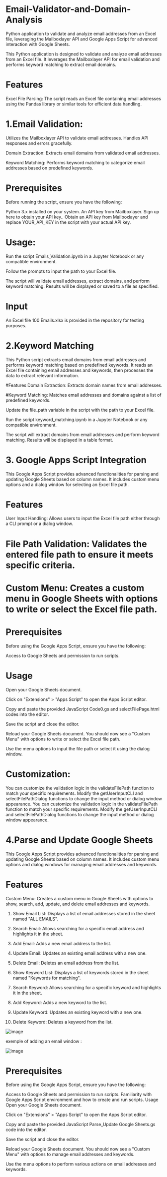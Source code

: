 # Email-Validator-and-Domain-Analysis
Python application to validate and analyze email addresses from an Excel file, leveraging the Mailboxlayer API and Google Apps Script for advanced interaction with Google Sheets.


This Python application is designed to validate and analyze email addresses from an Excel file. It leverages the Mailboxlayer API for email validation and performs keyword matching to extract email domains.

# Features
Excel File Parsing: The script reads an Excel file containing email addresses using the Pandas library or similar tools for efficient data handling.

# 1.Email Validation: 
Utilizes the Mailboxlayer API to validate email addresses. Handles API responses and errors gracefully.

Domain Extraction: Extracts email domains from validated email addresses.

Keyword Matching: Performs keyword matching to categorize email addresses based on predefined keywords.

# Prerequisites
Before running the script, ensure you have the following:

Python 3.x installed on your system.
An API key from Mailboxlayer. Sign up here to obtain your API key..
Obtain an API key from Mailboxlayer and replace YOUR_API_KEY in the script with your actual API key.
# Usage:
Run the script Emails_Validation.ipynb in a Jupyter Notebook or any compatible environment.

Follow the prompts to input the path to your Excel file.

The script will validate email addresses, extract domains, and perform keyword matching. Results will be displayed or saved to a file as specified.

# Input
An Excel file 100 Emails.xlsx is provided in the repository for testing purposes.

# 2.Keyword Matching
This Python script extracts email domains from email addresses and performs keyword matching based on predefined keywords. It reads an Excel file containing email addresses and keywords, then processes the data to extract relevant information.

#Features
Domain Extraction: Extracts domain names from email addresses.

#Keyword Matching: Matches email addresses and domains against a list of predefined keywords.


Update the file_path variable in the script with the path to your Excel file.

Run the script keyword_matching.ipynb in a Jupyter Notebook or any compatible environment.

The script will extract domains from email addresses and perform keyword matching. Results will be displayed in a table format.

# 3. Google Apps Script Integration
This Google Apps Script provides advanced functionalities for parsing and updating Google Sheets based on column names. It includes custom menu options and a dialog window for selecting an Excel file path.

# Features
User Input Handling: Allows users to input the Excel file path either through a CLI prompt or a dialog window.

# File Path Validation: Validates the entered file path to ensure it meets specific criteria.

# Custom Menu: Creates a custom menu in Google Sheets with options to write or select the Excel file path.

# Prerequisites
Before using the Google Apps Script, ensure you have the following:

Access to Google Sheets and permission to run scripts.
# Usage
Open your Google Sheets document.

Click on "Extensions" > "Apps Script" to open the Apps Script editor.

Copy and paste the provided JavaScript Code0.gs and selectFilePage.html codes into the editor.

Save the script and close the editor.

Reload your Google Sheets document. You should now see a "Custom Menu" with options to write or select the Excel file path.

Use the menu options to input the file path or select it using the dialog window.

# Customization:
You can customize the validation logic in the validateFilePath function to match your specific requirements.
Modify the getUserInputCLI and selectFilePathDialog functions to change the input method or dialog window appearance.
You can customize the validation logic in the validateFilePath function to match your specific requirements.
Modify the getUserInputCLI and selectFilePathDialog functions to change the input method or dialog window appearance.

# 4.Parse and Update Google Sheets
This Google Apps Script provides advanced functionalities for parsing and updating Google Sheets based on column names. It includes custom menu options and dialog windows for managing email addresses and keywords.

# Features
Custom Menu: Creates a custom menu in Google Sheets with options to show, search, add, update, and delete email addresses and keywords.

1. Show Email List: Displays a list of email addresses stored in the sheet named "ALL EMAILS".

2. Search Email: Allows searching for a specific email address and highlights it in the sheet.

3. Add Email: Adds a new email address to the list.

4. Update Email: Updates an existing email address with a new one.

5. Delete Email: Deletes an email address from the list.

6. Show Keyword List: Displays a list of keywords stored in the sheet named "Keywords for matching".

7. Search Keyword: Allows searching for a specific keyword and highlights it in the sheet.

8. Add Keyword: Adds a new keyword to the list.

9. Update Keyword: Updates an existing keyword with a new one.

10. Delete Keyword: Deletes a keyword from the list.

![image](https://github.com/Bechir-Mathlouthi/Email-Validator-and-Domain-Analysis/assets/164773848/24ecfce3-2ae6-47c1-8f9f-eb3bcd66876e)


exemple of adding an email window :  

![image](https://github.com/Bechir-Mathlouthi/Email-Validator-and-Domain-Analysis/assets/164773848/f880fe0b-a30c-42df-aa8e-c1aca267fe26)

# Prerequisites
Before using the Google Apps Script, ensure you have the following:

Access to Google Sheets and permission to run scripts.
Familiarity with Google Apps Script environment and how to create and run scripts.
Usage
Open your Google Sheets document.

Click on "Extensions" > "Apps Script" to open the Apps Script editor.

Copy and paste the provided JavaScript Parse_Update Google Sheets.gs code into the editor.

Save the script and close the editor.

Reload your Google Sheets document. You should now see a "Custom Menu" with options to manage email addresses and keywords.

Use the menu options to perform various actions on email addresses and keywords.
